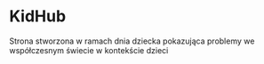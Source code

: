 # KidHub
Strona stworzona w ramach dnia dziecka pokazująca problemy we współczesnym świecie w kontekście dzieci
